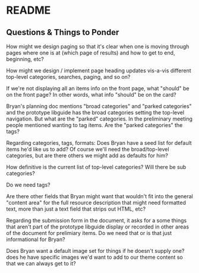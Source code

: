 # README

## Questions & Things to Ponder

How might we design paging so that it's clear when one is moving through pages where one is at (which page of results) and how to get to end, beginning, etc?

How might we design / implement page heading updates vis-a-vis different top-level categories, searches, paging, and so on?

If we're not displaying all an items info on the front page, what "should" be on the front page? In other words, what info "should" be on the card?

Bryan's planning doc mentions "broad categories" and "parked categories" and the prototype libguide has the broad categories setting the top-level navigation. But what are the "parked" categories. In the preliminary meeting people mentioned wanting to tag items. Are the "parked categories" the tags?

Regarding categories, tags, formats: Does Bryan have a seed list for default items he'd like us to add? Of course we'll need the broad/top-level categories, but are there others we might add as defaults for him?

How definitive is the current list of top-level categories? Will there be sub categories?

Do we need tags?

Are there other fields that Bryan might want that wouldn't fit into the general "content area" for the full resource description that might need formatted text, more than just a text field that strips out HTML, etc?

Regarding the submission form in the document, it asks for a some things that aren't part of the prototype libguide display or recorded in other areas of the document for prelimiary items. Do we need that or is that just informational for Bryan?

Does Bryan want a default image set for things if he doesn't supply one? does he have specific images we'd want to add to our theme content so that we can always get to it?
